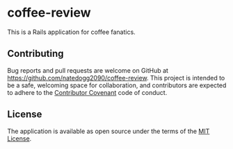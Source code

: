 # coffee-review

This is a Rails application for coffee fanatics.

## Contributing

Bug reports and pull requests are welcome on GitHub at https://github.com/natedogg2090/coffee-review. This project is intended to be a safe, welcoming space for collaboration, and contributors are expected to adhere to the [Contributor Covenant](http://contributor-covenant.org) code of conduct.

## License

The application is available as open source under the terms of the [MIT License](https://opensource.org/licenses/MIT).


